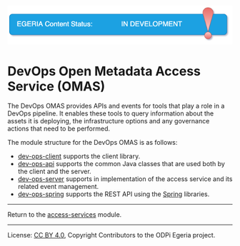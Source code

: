 <!-- SPDX-License-Identifier: CC-BY-4.0 -->
<!-- Copyright Contributors to the ODPi Egeria project. -->

![InDev](../../../open-metadata-publication/website/images/egeria-content-status-in-development.png#pagewidth)

# DevOps Open Metadata Access Service (OMAS)

The DevOps OMAS provides APIs and events for tools that play a role in a
DevOps pipeline.  It enables these tools to query information about the assets it
is deploying, the infrastructure options and any governance actions that need
to be performed.

The module structure for the DevOps OMAS is as follows:

* [dev-ops-client](dev-ops-client) supports the client library.
* [dev-ops-api](dev-ops-api) supports the common Java classes that are used both by the client and the server.
* [dev-ops-server](dev-ops-server) supports in implementation of the access service and its related event management.
* [dev-ops-spring](dev-ops-spring) supports the REST API using the [Spring](../../../developer-resources/Spring.md) libraries.



----
Return to the [access-services](..) module.

----
License: [CC BY 4.0](https://creativecommons.org/licenses/by/4.0/),
Copyright Contributors to the ODPi Egeria project.

